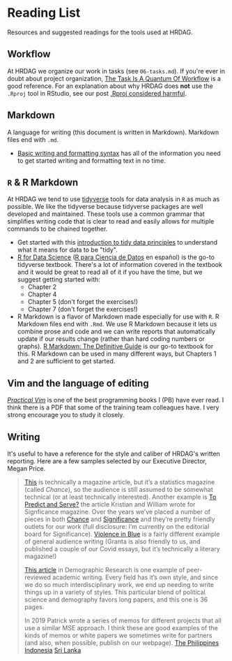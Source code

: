 # Reading List
Resources and suggested readings for the tools used at HRDAG.

## Workflow
At HRDAG we organize our work in tasks (see `06-tasks.md`). If you're ever in doubt about project organization, [The Task Is A Quantum Of Workflow](https://hrdag.org/2016/06/14/the-task-is-a-quantum-of-workflow/) is a good reference. For an explanation about why HRDAG does **not** use the `.Rproj` tool in RStudio, see our post [.Rproj considered harmful](https://hrdag.org/tech-notes/harmful.html). 

## Markdown
A language for writing (this document is written in Markdown). Markdown files end with `.md`. 

- [Basic writing and formatting syntax](https://help.github.com/en/github/writing-on-github/basic-writing-and-formatting-syntax) has all of the information you need to get started writing and formatting text in no time.

## `R` & R Markdown
At HRDAG we tend to use [tidyverse](https://www.tidyverse.org/) tools for data analysis in `R` as much as possible. We like the tidyverse because tidyverse packages are well developed and maintained. These tools use a common grammar that simplifies writing code that is clear to read and easily allows for multiple commands to be chained together.

- Get started with this [introduction to tidy data principles](https://github.com/jennybc/lotr-tidy/blob/master/01-intro.md) to understand what it means for data to be "tidy".
- [R for Data Science](https://r4ds.had.co.nz/) ([R para Ciencia de Datos](https://es.r4ds.hadley.nz/) en español) is the go-to tidyverse textbook. There's a lot of information covered in the textbook and it would be great to read all of it if you have the time, but we suggest getting started with:
    - Chapter 2
    - Chapter 4
    - Chapter 5 (don't forget the exercises!)
    - Chapter 7 (don't forget the exercises!)
- R Markdown is a flavor of Markdown made especially for use with `R`. R Markdown files end with `.Rmd`. We use R Markdown because it lets us combine prose and code and we can write reports that automatically update if our results change (rather than hard coding numbers or graphs). [R Markdown: The Definitive Guide](https://bookdown.org/yihui/rmarkdown/) is our go-to textbook for this. R Markdown can be used in many different ways, but Chapters 1 and 2 are sufficient to get started.

## Vim and the language of editing

[_Practical Vim_](https://pragprog.com/titles/dnvim2/) is one of the best programming books I (PB) have ever read. I think there is a PDF that some of the training team colleagues have. I very strong encourage you to study it closely. 

## Writing
It's useful to have a reference for the style and caliber of HRDAG's written reporting. Here are a few samples selected by our Executive Director, Megan Price.
>[This](https://chance.amstat.org/2018/02/statistics-of-genocide/) is technically a magazine article, but it’s a statistics magazine (called _Chance_), so the audience is still assumed to be somewhat technical (or at least technically interested). Another example is [To Predict and Serve?](https://rss.onlinelibrary.wiley.com/doi/epdf/10.1111/j.1740-9713.2016.00960.x) the article Kristian and William wrote for Signficance magazine. Over the years we’ve placed a number of pieces in both [Chance](https://chance.amstat.org/) and [Significance](https://www.significancemagazine.com/) and they’re pretty friendly outlets for our work (full disclosure: I’m currently on the editorial board for Significance). [Violence in Blue](https://granta.com/violence-in-blue/) is a fairly different example of general audience writing (Granta is also friendly to us, and published a couple of our Covid essays, but it’s technically a literary magazine!)
>
>[This article](https://hrdag.org/wp-content/uploads/2019/09/2019-DemographicResearch-civilian-killings-el-salvador.pdf) in Demographic Research is one example of peer-reviewed academic writing. Every field has it’s own style, and since we do so much interdisciplinary work, we end up needing to write things up in a variety of styles. This particular blend of political science and demography favors long papers, and this one is 36 pages.
>
>In 2019 Patrick wrote a series of memos for different projects that all use a similar MSE approach. I think these are good examples of the kinds of memos or white papers we sometimes write for partners (and also, when possible, publish on our webpage). [The Philippines](https://hrdag.org/wp-content/uploads/2019/07/2019-HRDAG-killings-philippines.pdf) [Indonesia](https://hrdag.org/wp-content/uploads/2018/12/KP-Palemban-ests.pdf) [Sri Lanka](https://hrdag.org/wp-content/uploads/2018/12/HRDAG-ITJPSL-2018-12-12-1.pdf)

<!-- done --> 
